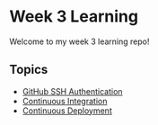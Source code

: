 # Week 3 Learning

Welcome to my week 3 learning repo!

## Topics

- [GitHub SSH Authentication](/Github_SSH_Authentication/README.md)
- [Continuous Integration](/Continuous_Integration/README.md)
- [Continuous Deployment](/Continuous_Deployment/README.md)